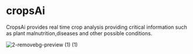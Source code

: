 # cropsAi
CropsAi provides real time crop analysis providing critical information such as plant malnutrition,diseases and other possible conditions.

![2-removebg-preview (1) (1)](https://github.com/jprrrr/cropsAi/assets/134877254/b05657a1-ebf1-46be-be5a-8473859a562e)

